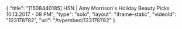{
    "title": "[1508440185] HSN | Amy Morrison's Holiday Beauty Picks 10.13.2017 - 08 PM",
    "type": "solo",
    "layout": "iframe-static",
    "videoId": "123178782",
    "url": "\/tvpembed\/123178782"
}